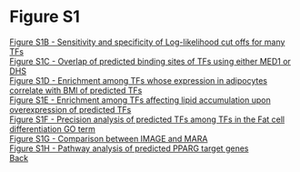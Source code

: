 # Figure S1

[Figure S1B - Sensitivity and specificity of Log-likelihood cut offs for many TFs](../Scripts/FigureS1B.md)<br>
[Figure S1C - Overlap of predicted binding sites of TFs using either MED1 or DHS](../Scripts/FigureS1C.md)<br>
[Figure S1D - Enrichment among TFs whose expression in adipocytes correlate with BMI of predicted TFs](../Scripts/FigureS1D.md)<br>
[Figure S1E - Enrichment among TFs affecting lipid accumulation upon overexpression of predicted TFs](../Scripts/FigureS1E.md)<br>
[Figure S1F - Precision analysis of predicted TFs among TFs in the Fat cell differentiation GO term](../Scripts/FigureS1F.md)<br>
[Figure S1G - Comparison between IMAGE and MARA](../Scripts/FigureS1G.md)<br>
[Figure S1H - Pathway analysis of predicted PPARG target genes](../Scripts/FigureS1H.md)<br>
[Back](../README.md)